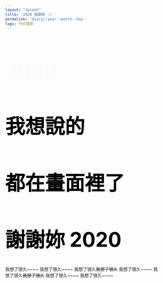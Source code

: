 ```yaml
---
layout: "splash"
title: '2020 謝謝妳 :) '
permalink: 'diary/:year-:month-:day'
tags: 今日隨意
---
```

<head>
<link rel="stylesheet" href="https://cdnjs.cloudflare.com/ajax/libs/fullPage.js/3.0.9/fullpage.min.css" integrity="sha512-8M8By+q+SldLyFJbybaHoAPD6g07xyOcscIOQEypDzBS+sTde5d6mlK2ANIZPnSyxZUqJfCNuaIvjBUi8/RS0w==" crossorigin="anonymous" />
<style>
.s1{
    background: url('https://i.imgur.com/bAwmUIY.jpg');
    background-repeat: no-repeat;
    background-position: center;
    background-size:cover;
}
.s1 h1{
    text-align: left;
    font-size: 4rem;
    color: snow;
}
.s2{
    background: url('https://i.imgur.com/HTBUeAU.jpg');
    background-repeat: no-repeat;
    background-position: center; 
    background-size:cover;
}
.s3{
    background: url('https://i.imgur.com/GyNaO5d.jpg');  
    background-repeat: no-repeat;
    background-position: center; 
    background-size:cover;
}
.s4{
    background: url('https://i.imgur.com/SoBTeg4.jpg');
    background-repeat: no-repeat;
    background-position: center; 
    background-size:cover;
}
.s5{
    background: url('https://i.imgur.com/DCaVVED.jpg');
    background-repeat: no-repeat;
    background-position: center; 
    background-size:cover;
}
.s6{
    background: url('https://i.imgur.com/XPgxSGb.jpg');
    background-repeat: no-repeat;
    background-position: center; 
    background-size:cover;
}
.s7{
    background: url('https://i.imgur.com/aHFPZup.jpg');
    background-repeat: no-repeat;
    background-position: center; 
    background-size:cover;
}
.s8{
    background: url('https://i.imgur.com/DrQH9ZJ.jpg');
    background-repeat: no-repeat;
    background-position: center; 
    background-size:cover;
}
.s9{
    background: url('https://i.imgur.com/48zpnfL.jpg');
    background-repeat: no-repeat;
    background-position: center; 
    background-size:cover;
}
.s10{
    background: url('https://i.imgur.com/sILvXYb.jpg');
    background-repeat: no-repeat;
    background-position: center; 
    background-size:cover;
}
.s11{
    background: url('https://i.imgur.com/rFP1o6r.jpg');
    background-repeat: no-repeat;
    background-position: center; 
    background-size:cover;
}
.s12{
    background: url('https://i.imgur.com/d1lP6Yf.jpg');
    background-repeat: no-repeat;
    background-position: center; 
    background-size:cover;
}
.s13{
    background: url('https://i.imgur.com/hKbHmK7.jpg');
    background-repeat: no-repeat;
    background-position: center; 
    background-size:cover;
}
.s14{
    background: url('https://i.imgur.com/3CeJUb4.jpg');
    background-repeat: no-repeat;
    background-position: center; 
    background-size:cover;
}
.s15{
    background: url('https://i.imgur.com/UhOkHvw.jpg');
    background-repeat: no-repeat;
    background-position: center; 
    background-size:cover;
}
.s16{
    background: url('https://i.imgur.com/8mYdOZ0.jpg');
    background-repeat: no-repeat;
    background-position: center; 
    background-size:cover;
}
.s17{
    background: url('https://i.imgur.com/TAazfmp.jpg');
    background-repeat: no-repeat;
    background-position: center; 
    background-size:cover;   
}
.s18{
    background: url('https://i.imgur.com/nGDjnw4.jpg');
    background-repeat: no-repeat;
    background-position: center; 
    background-size:cover;
}
.s19{
    background: url('https://i.imgur.com/iJNFG32.jpg');
    background-repeat: no-repeat;
    background-position: center; 
    background-size:cover;
}
.s20{
    background: url('https://i.imgur.com/og83WFl.jpg');
    background-repeat: no-repeat;
    background-position: center; 
    background-size:cover;
}
.s21{
    background: url('https://i.imgur.com/njdmuX0.jpg');
    background-repeat: no-repeat;
    background-position: center; 
    background-size:cover;
}
.s22{
    background: url('https://i.imgur.com/9GOHSpU.jpg');
    background-repeat: no-repeat;
    background-position: center; 
    background-size:cover;
}
.s23{
    background: url('https://i.imgur.com/TmxHaEb.jpg');
    background-repeat: no-repeat;
    background-position: center; 
    background-size:cover;
}
.s24{
    background: url('https://i.imgur.com/1juefZJ.jpg');
    background-repeat: no-repeat;
    background-position: center; 
    background-size:cover;
}
.s25{
    background: url('https://i.imgur.com/CXQTP51.jpg');
    background-repeat: no-repeat;
    background-position: center; 
    background-size:cover;
}
.s26{
    background: url('https://i.imgur.com/sC72wzr.jpg');
    background-repeat: no-repeat;
    background-position: center; 
    background-size:cover;
}
.s27{
    background: url('https://i.imgur.com/pVY9aIf.jpg');
    background-repeat: no-repeat;
    background-position: center; 
    background-size:cover;
}
.s28{
    background: url('https://i.imgur.com/OwqsIx7.jpg');
    background-repeat: no-repeat;
    background-position: center; 
    background-size:cover;
}
.s29{
    background: url('https://i.imgur.com/cJAftYE.jpg');
    background-repeat: no-repeat;
    background-position: center; 
    background-size:cover;
}
.s30{
    background: url('https://i.imgur.com/fltVLlG.jpg');
    background-repeat: no-repeat;
    background-position: center; 
    background-size:cover;
}
.s31{
    background: url('https://i.imgur.com/ZtkdJgy.jpg');
    background-repeat: no-repeat;
    background-position: center; 
    background-size:cover;
}
.s32{
    background: url('https://i.imgur.com/QIkXY7N.jpg');
    background-repeat: no-repeat;
    background-position: center; 
    background-size:cover;
}
.s33{
    background: url('https://i.imgur.com/QlNaJon.jpg');
    background-repeat: no-repeat;
    background-position: center; 
    background-size:cover;
}
.s34{
    background: url('https://i.imgur.com/E28LpzS.jpg');
    background-repeat: no-repeat;
    background-position: center; 
    background-size:cover;
}
.s35{
    background: url('https://i.imgur.com/UXIHRZ5.jpg');
    background-repeat: no-repeat;
    background-position: center; 
    background-size:cover;
}
.s36{
    background: url('https://i.imgur.com/UXIHRZ5.jpg');  
    background-repeat: no-repeat;
    background-position: center; 
    background-size:cover;
}
.s37{
    background: url('https://i.imgur.com/j7nOGeZ.jpg');   
    background-repeat: no-repeat;
    background-position: center; 
    background-size:cover;
}
.s38{
    background: url('https://i.imgur.com/NfcuIxl.jpg');
    background-repeat: no-repeat;
    background-position: center; 
    background-size:cover;
}
.s39{
    background: url('https://i.imgur.com/ju1ljEa.jpg');
    background-repeat: no-repeat;
    background-position: center; 
    background-size:cover;
}
.s40{
    background: url('https://i.imgur.com/tgpqv5N.jpg');
    background-repeat: no-repeat;
    background-position: center; 
    background-size:cover;
}
.s41{
    background: url('https://i.imgur.com/sj394LK.jpg');
    background-repeat: no-repeat;
    background-position: center; 
    background-size:cover;
}
.s42{
    background: url('https://i.imgur.com/f0wAqNP.jpg');
    background-repeat: no-repeat;
    background-position: center; 
    background-size:cover;
}
.s43{
    background: url('https://i.imgur.com/iNqye4i.jpg');
    background-repeat: no-repeat;
    background-position: center; 
    background-size:cover;
}
.s44{
    background: url('https://i.imgur.com/mTZTXnC.jpg');
    background-repeat: no-repeat;
    background-position: center; 
    background-size:cover;
}
.s45{
    background: url('https://i.imgur.com/uDeaPAq.jpg');
    background-repeat: no-repeat;
    background-position: center; 
    background-size:cover;
}
.s46{
    background: url('https://i.imgur.com/udl4U74.jpg');
    background-repeat: no-repeat;
    background-position: center; 
    background-size:cover;
}
.s47{
    background: url('https://i.imgur.com/N5E90Hp.jpg');
    background-repeat: no-repeat;
    background-position: center; 
    background-size:cover;
}
.s48{
    background: url('https://i.imgur.com/K0hRN8C.jpg');
    background-repeat: no-repeat;
    background-position: center; 
    background-size:cover;
}
.s49{
    background: url('https://i.imgur.com/9C7ZQ0G.jpg');
    background-repeat: no-repeat;
    background-position: center; 
    background-size:cover;
}
.s50{
    background: url('https://i.imgur.com/5jDHbEs.jpg');
    background-repeat: no-repeat;
    background-position: center; 
    background-size:cover;
}
.s51{
    background: url('https://i.imgur.com/Sp7fjal.jpg');
    background-repeat: no-repeat;
    background-position: center; 
    background-size:cover;
}
.s52{
    background: url('https://i.imgur.com/J82Mxh2.jpg');
    background-repeat: no-repeat;
    background-position: center; 
    background-size:cover;
}
.s53{
    background: url('https://i.imgur.com/1EkdRRz.jpg');
    background-repeat: no-repeat;
    background-position: center; 
    background-size:cover;
}
.s54{
    background: url('https://i.imgur.com/jWCKs4t.jpg');
    background-repeat: no-repeat;
    background-position: center; 
    background-size:cover;
}
.s55{
    background: url('https://i.imgur.com/pDg94xs.jpg');
    background-repeat: no-repeat;
    background-position: center; 
    background-size:cover;
}
.s56{
    background: url('https://i.imgur.com/80dwOT8.jpg');
    background-repeat: no-repeat;
    background-position: center; 
    background-size:cover;
}
.s57{
    background: url('https://i.imgur.com/LjVvmQE.jpg');
    background-repeat: no-repeat;
    background-position: center; 
    background-size:cover;
}
.s58{
    text-align: left;
    font-size: 2rem;
    color: black;
}
.s59{
    background: url('https://i.imgur.com/HUGHmhA.jpg');
    background-repeat: no-repeat;
    background-position: center; 
    background-size:cover;
}
.masthead {
    display: none !important;
}
.h-card {
    display: none !important;
}
.sidebar {
    display: none !important;
}
header {
    display: none !important;
}
.page__meta {
    display: none !important;
}
#main {
    max-width: 100vw !important;
}
</style>
</head>

<body >
<script src="https://cdnjs.cloudflare.com/ajax/libs/fullPage.js/3.0.9/fullpage.min.js" ></script>


<div id="fullPage">
<div class="section"  data-percentage="50" data-centered="true">
    <div class="slide s1">
       <h1>2020</h1> 
    </div>
    <div class="slide s2">
       <h1></h1>
    </div>
    <div class="slide s3">
    </div>
    <div class="slide s4">
    </div>
    <div class="slide s5">
    </div>
    <div class="slide s6">
    </div>
    <div class="slide s7">
    </div>
    <div class="slide s8">
    </div>
    <div class="slide s9">
    </div>
    <div class="slide s10">
    </div>
    <div class="slide s11">
    </div>
    <div class="slide s12">
    </div>
    <div class="slide s13">
    </div>
    <div class="slide s14">
    </div>
    <div class="slide s15">
    </div>
    <div class="slide s16">
    </div>
    <div class="slide s17">
    </div>
    <div class="slide s18">
    </div>
    <div class="slide s19">
    </div>
    <div class="slide s20">
    </div>
    <div class="slide s21">
    </div>
    <div class="slide s22">
    </div>
    <div class="slide s23">
    </div>
    <div class="slide s24">
    </div>
    <div class="slide s25">
    </div>
    <div class="slide s26">
    </div>
    <div class="slide s27">
    </div>
    <div class="slide s28">
    </div>
    <div class="slide s29">
    </div>
    <div class="slide s30">
    </div>
    <div class="slide s31">
    </div>
    <div class="slide s32">
    </div>
    <div class="slide s33">
    </div>
    <div class="slide s34">
    </div>
    <div class="slide s35">
    </div>
    <div class="slide s36">
    </div>
    <div class="slide s37">
    </div>
    <div class="slide s38">
    </div>
    <div class="slide s39">
    </div>
    <div class="slide s40">
    </div>
    <div class="slide s41">
    </div>
    <div class="slide s42">
    </div>
    <div class="slide s43">
    </div>
    <div class="slide s44">
    </div>
    <div class="slide s45">
    </div>
    <div class="slide s46">
    </div>
    <div class="slide s47">
    </div>
    <div class="slide s48">
    </div>
    <div class="slide s49">
    </div>
    <div class="slide s50">
    </div>
    <div class="slide s51">
    </div>
    <div class="slide s52">
    </div>
    <div class="slide s53">
    </div>
    <div class="slide s54">
    </div>
    <div class="slide s55">
    </div>
    <div class="slide s56">
    </div>
    <div class="slide s57">
    </div>
    <div class="slide s59">
    </div>
    </div>
<div class="section s58">
  <h1>我想說的</h1> 
  <h1>都在畫面裡了</h1>
  <h1>謝謝妳 2020</h1>
 </div>
</div>



<script>
  new fullpage('#fullPage', {
      autoScrolling: true,
      scrollHorizontally: true
  })
</script>
</body>

我想了很久~~~~
我想了很久~~~~
我想了很久~~~~我想了很久~~~~
我想了很久~~~~
我想了很久~~~~我想了很久~~~~
我想了很久~~~~
我想了很久~~~~
